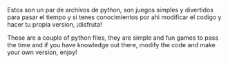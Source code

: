 Estos son un par de archivos de python, son juegos simples y divertidos para pasar el tiempo y si tenes conocimientos por ahi modificar el codigo y hacer tu propia version, ¡disfruta!

These are a couple of python files, they are simple and fun games to pass the time and if you have knowledge out there, modify the code and make your own version, enjoy!
